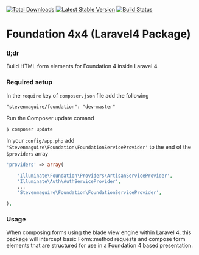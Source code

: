 [![Total Downloads](https://poser.pugx.org/stevenmaguire/foundation/downloads.png)](https://packagist.org/packages/stevenmaguire/foundation)
[![Latest Stable Version](https://poser.pugx.org/stevenmaguire/foundation/v/stable.png)](https://packagist.org/packages/stevenmaguire/foundation)
[![Build Status](https://travis-ci.org/stevenmaguire/foundation.png)](https://travis-ci.org/stevenmaguire/foundation)

Foundation 4x4 (Laravel4 Package)
==========

### tl;dr

Build HTML form elements for Foundation 4 inside Laravel 4

### Required setup

In the `require` key of `composer.json` file add the following

    "stevenmaguire/foundation": "dev-master"

Run the Composer update comand

    $ composer update

In your `config/app.php` add `'Stevenmaguire\Foundation\FoundationServiceProvider'` to the end of the `$providers` array

```php
'providers' => array(

    'Illuminate\Foundation\Providers\ArtisanServiceProvider',
    'Illuminate\Auth\AuthServiceProvider',
    ...
    'Stevenmaguire\Foundation\FoundationServiceProvider',

),
```

### Usage

When composing forms using the blade view engine within Laravel 4, this package will intercept basic Form::method requests and compose form elements that are structured for use in a Foundation 4 based presentation.
